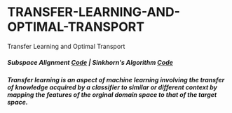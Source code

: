 # TRANSFER-LEARNING-AND-OPTIMAL-TRANSPORT
Transfer Learning and Optimal Transport
##### Subspace Alignment [Code](https://github.com/kennedyCzar/TRANSFER-LEARNING-AND-OPTIMAL-TRANSPORT/blob/master/transferlearning.py) | Sinkhorn's Algorithm [Code](https://github.com/kennedyCzar/TRANSFER-LEARNING-AND-OPTIMAL-TRANSPORT/blob/master/Sinkhorn_Knopp_algorithm.py)
##### Transfer learning is an aspect of machine learning involving the transfer of knowledge acquired by a classifier to similar or different context by mapping the features of the orginal domain space to that of the target space.
